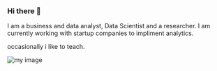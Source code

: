 ### Hi there 👋

<!--
**simnarassak/SimnaRassak** is a ✨ _special_ ✨ repository because its `README.md` (this file) appears on your GitHub profile.
-->I am a business and data analyst, Data Scientist and a researcher. I am currently working with startup companies to impliment analytics. 
occasionally i like to teach.

<tb>![my image](https://www.catherinesandland.com/wp-content/uploads/2018/07/interview-presetnation.jpg)

